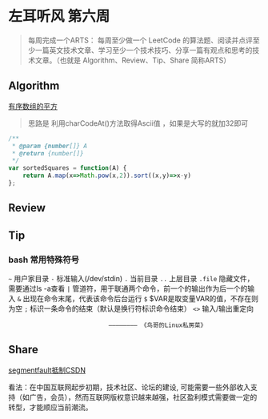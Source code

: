 # 左耳听风 第六周

> 每周完成一个ARTS： 每周至少做一个 LeetCode 的算法题、阅读并点评至少一篇英文技术文章、学习至少一个技术技巧、分享一篇有观点和思考的技术文章。（也就是 Algorithm、Review、Tip、Share 简称ARTS）

## Algorithm

[有序数组的平方](https://leetcode-cn.com/problems/to-lower-case/comments/) 

> 思路是 利用charCodeAt()方法取得Ascii值 ，如果是大写的就加32即可
```javascript
/**
 * @param {number[]} A
 * @return {number[]}
 */
var sortedSquares = function(A) {
    return A.map(x=>Math.pow(x,2)).sort((x,y)=>x-y)
};
```

## Review

## Tip

### bash 常用特殊符号

`~`  ⽤户家⽬录
`-`  标准输⼊(/dev/stdin)
`.`  当前⽬录
`..` 上层⽬录
`.file`  隐藏⽂件，需要通过ls -a查看
`|` 管道符，⽤于联通两个命令，前⼀个的输出作为后⼀个的输⼊
`&` 出现在命令末尾，代表该命令后台运⾏
`$` $VAR是取变量VAR的值，不存在则为空
`;` 标识⼀条命令的结束（默认是换⾏符标识命令结束）
`<>`  输⼊/输出重定向

                                ———————— 《鸟哥的Linux私房菜》

## Share

[segmentfault抵制CSDN](https://segmentfault.com/a/1190000019120547?utm_source=ad_index)

看法：在中国互联网起步初期，技术社区、论坛的建设, 可能需要一些外部收入支持（如广告，会员），然而互联网版权意识越来越强，社区盈利模式需要做一定的转型，才能顺应当前潮流。



 
